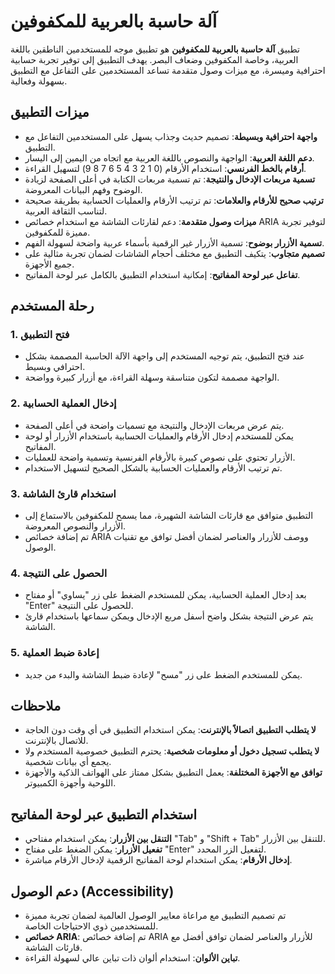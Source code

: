 # آلة حاسبة بالعربية للمكفوفين

تطبيق **آلة حاسبة بالعربية للمكفوفين** هو تطبيق موجه للمستخدمين الناطقين باللغة العربية، وخاصة المكفوفين وضعاف البصر. يهدف التطبيق إلى توفير تجربة حسابية احترافية وميسرة، مع ميزات وصول متقدمة تساعد المستخدمين على التفاعل مع التطبيق بسهولة وفعالية.

## ميزات التطبيق

- **واجهة احترافية وبسيطة**: تصميم حديث وجذاب يسهل على المستخدمين التفاعل مع التطبيق.
- **دعم اللغة العربية**: الواجهة والنصوص باللغة العربية مع اتجاه من اليمين إلى اليسار.
- **أرقام بالخط الفرنسي**: استخدام الأرقام (0 1 2 3 4 5 6 7 8 9) لتسهيل القراءة.
- **تسمية مربعات الإدخال والنتيجة**: تم تسمية مربعات الكتابة في أعلى الصفحة لزيادة الوضوح وفهم البيانات المعروضة.
- **ترتيب صحيح للأرقام والعلامات**: تم ترتيب الأرقام والعمليات الحسابية بطريقة صحيحة لتناسب الثقافة العربية.
- **ميزات وصول متقدمة**: دعم لقارئات الشاشة مع استخدام خصائص ARIA لتوفير تجربة مميزة للمكفوفين.
- **تسمية الأزرار بوضوح**: تسمية الأزرار غير الرقمية بأسماء عربية واضحة لسهولة الفهم.
- **تصميم متجاوب**: يتكيف التطبيق مع مختلف أحجام الشاشات لضمان تجربة مثالية على جميع الأجهزة.
- **تفاعل عبر لوحة المفاتيح**: إمكانية استخدام التطبيق بالكامل عبر لوحة المفاتيح.

## رحلة المستخدم

### 1. فتح التطبيق

- عند فتح التطبيق، يتم توجيه المستخدم إلى واجهة الآلة الحاسبة المصممة بشكل احترافي وبسيط.
- الواجهة مصممة لتكون متناسقة وسهلة القراءة، مع أزرار كبيرة وواضحة.

### 2. إدخال العملية الحسابية

- يتم عرض مربعات الإدخال والنتيجة مع تسميات واضحة في أعلى الصفحة.
- يمكن للمستخدم إدخال الأرقام والعمليات الحسابية باستخدام الأزرار أو لوحة المفاتيح.
- الأزرار تحتوي على نصوص كبيرة بالأرقام الفرنسية وتسمية واضحة للعمليات.
- تم ترتيب الأرقام والعمليات الحسابية بالشكل الصحيح لتسهيل الاستخدام.

### 3. استخدام قارئ الشاشة

- التطبيق متوافق مع قارئات الشاشة الشهيرة، مما يسمح للمكفوفين بالاستماع إلى الأزرار والنصوص المعروضة.
- تم إضافة خصائص ARIA ووصف للأزرار والعناصر لضمان أفضل توافق مع تقنيات الوصول.

### 4. الحصول على النتيجة

- بعد إدخال العملية الحسابية، يمكن للمستخدم الضغط على زر "يساوي" أو مفتاح "Enter" للحصول على النتيجة.
- يتم عرض النتيجة بشكل واضح أسفل مربع الإدخال ويمكن سماعها باستخدام قارئ الشاشة.

### 5. إعادة ضبط العملية

- يمكن للمستخدم الضغط على زر "مسح" لإعادة ضبط الشاشة والبدء من جديد.

## ملاحظات

- **لا يتطلب التطبيق اتصالاً بالإنترنت**: يمكن استخدام التطبيق في أي وقت دون الحاجة للاتصال بالإنترنت.
- **لا يتطلب تسجيل دخول أو معلومات شخصية**: يحترم التطبيق خصوصية المستخدم ولا يجمع أي بيانات شخصية.
- **توافق مع الأجهزة المختلفة**: يعمل التطبيق بشكل ممتاز على الهواتف الذكية والأجهزة اللوحية وأجهزة الكمبيوتر.

## استخدام التطبيق عبر لوحة المفاتيح

- **التنقل بين الأزرار**: يمكن استخدام مفتاحي "Tab" و "Shift + Tab" للتنقل بين الأزرار.
- **تفعيل الأزرار**: يمكن الضغط على مفتاح "Enter" لتفعيل الزر المحدد.
- **إدخال الأرقام**: يمكن استخدام لوحة المفاتيح الرقمية لإدخال الأرقام مباشرة.

## دعم الوصول (Accessibility)

- تم تصميم التطبيق مع مراعاة معايير الوصول العالمية لضمان تجربة مميزة للمستخدمين ذوي الاحتياجات الخاصة.
- **خصائص ARIA**: تم إضافة خصائص ARIA للأزرار والعناصر لضمان توافق أفضل مع قارئات الشاشة.
- **تباين الألوان**: استخدام ألوان ذات تباين عالي لسهولة القراءة.